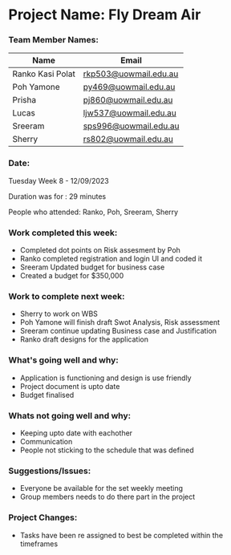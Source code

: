 # Project Name: Fly Dream Air

### Team Member Names:
|     Name      |     Email     | 
| ------------- | ------------- |
| Ranko Kasi Polat  |rkp503@uowmail.edu.au  |
| Poh Yamone        | py469@uowmail.edu.au  |
| Prisha            | pj860@uowmail.edu.au|
| Lucas             | ljw537@uowmail.edu.au|
| Sreeram           | sps996@uowmail.edu.au  |
| Sherry            | rs802@uowmail.edu.au |

### Date: 

Tuesday Week 8  - 12/09/2023

Duration was for : 29 minutes

People who attended: Ranko, Poh, Sreeram, Sherry

### Work completed this week:

- Completed dot points on Risk assesment by Poh
- Ranko completed registration and login UI and coded it
- Sreeram Updated budget for business case
- Created a budget for $350,000

### Work to complete next week:

- Sherry to work on WBS
- Poh Yamone will finish draft Swot Analysis, Risk assessment
- Sreeram continue updating Business case and Justification
- Ranko draft designs for the application

### What's going well and why:

- Application is functioning and design is use friendly
- Project document is upto date
- Budget finalised

### Whats not going well and why:

- Keeping upto date with eachother
- Communication
- People not sticking to the schedule that was defined

### Suggestions/Issues:

- Everyone be available for the set weekly meeting
- Group members needs to do there part in the project

### Project Changes:

- Tasks have been re assigned to best be completed within the timeframes


